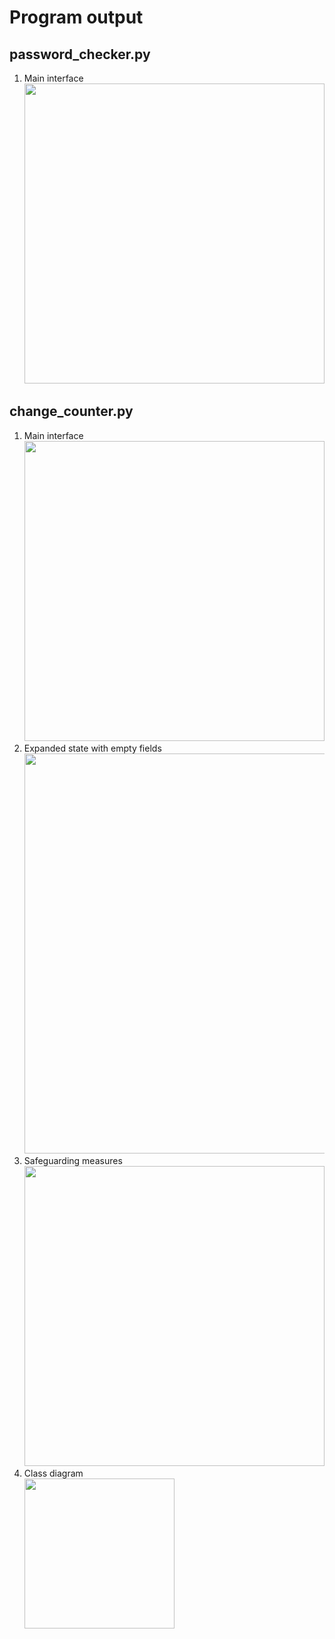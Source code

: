 # Program output

## password_checker.py

1. Main interface<br><img src="https://github.com/hendraanggrian/IIT-ITM513/raw/assets/assignments/hw12/screenshot1.png" width="480">

<div style="page-break-after: always;"></div>

## change_counter.py

1. Main interface<br><img src="https://github.com/hendraanggrian/IIT-ITM513/raw/assets/assignments/hw12/screenshot2_1.png" width="480">
1. Expanded state with empty fields<br><img src="https://github.com/hendraanggrian/IIT-ITM513/raw/assets/assignments/hw12/screenshot2_2.png" width="640">
1. Safeguarding measures<br><img src="https://github.com/hendraanggrian/IIT-ITM513/raw/assets/assignments/hw12/screenshot2_3.png" width="480">
1. Class diagram<br><img src="https://github.com/hendraanggrian/IIT-ITM513/raw/assets/assignments/hw12/diagram1.svg" width="240">
